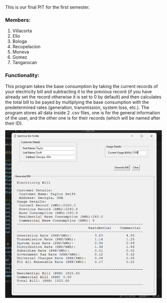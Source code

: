 This is our final PIT for the first semester.

### Members:
<ol>
  <li>Villacorta</li>
  <li>Ello</li>
  <li>Bologa</li>
  <li>Recopelacion</li>
  <li>Moneva</li>
  <li>Gomez</li>
  <li>Tangarocan</li>
</ol>

### Functionality:
<p>
  This program takes the base consumption by taking the current records of your electricity bill
  and subtracting it to the previous record (if you have already set the record otherwise it is set 
  to 0 by default) and then calculates the total bill to be payed by multiplying the base consumption with the predetermined rates (generation, transmission, system loss, etc.). The program stores all data inside 2 .csv files, one is for the general information of the user, and the
  other one is for their records (which will be named after their ID).
</p>

![menu](https://github.com/jooecoodes/elec-bill/blob/master/assets/showcase.png?raw=true)
